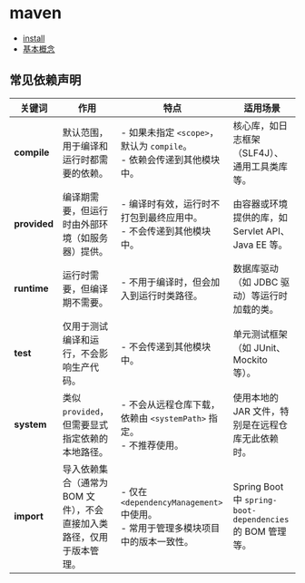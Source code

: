 # maven

- [install](./install.md)
- [基本概念](./basic.md)


## 常见依赖声明

| **关键词**      | **作用**                                | **特点**                                                     | **适用场景**                                            |
|--------------|---------------------------------------|------------------------------------------------------------|-----------------------------------------------------|
| **compile**  | 默认范围，用于编译和运行时都需要的依赖。                  | - 如果未指定 `<scope>`，默认为 `compile`。<br>- 依赖会传递到其他模块中。         | 核心库，如日志框架（SLF4J）、通用工具类库等。                           |
| **provided** | 编译期需要，但运行时由外部环境（如服务器）提供。              | - 编译时有效，运行时不打包到最终应用中。<br>- 不会传递到其他模块中。                     | 由容器或环境提供的库，如 Servlet API、Java EE 等。                 |
| **runtime**  | 运行时需要，但编译期不需要。                        | - 不用于编译时，但会加入到运行时类路径。                                      | 数据库驱动（如 JDBC 驱动）等运行时加载的类。                           |
| **test**     | 仅用于测试编译和运行，不会影响生产代码。                  | - 不会传递到其他模块中。                                              | 单元测试框架（如 JUnit、Mockito 等）。                          |
| **system**   | 类似 `provided`，但需要显式指定依赖的本地路径。         | - 不会从远程仓库下载，依赖由 `<systemPath>` 指定。<br>- 不推荐使用。             | 使用本地的 JAR 文件，特别是在远程仓库无此依赖时。                         |
| **import**   | 导入依赖集合（通常为 BOM 文件），不会直接加入类路径，仅用于版本管理。 | - 仅在 `<dependencyManagement>` 中使用。<br>- 常用于管理多模块项目中的版本一致性。 | Spring Boot 中 `spring-boot-dependencies` 的 BOM 管理等。 |
